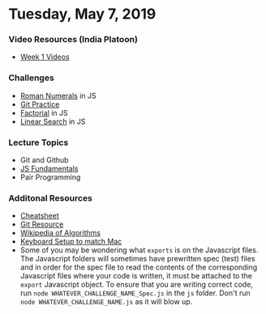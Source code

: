 Tuesday, May 7, 2019
=====================
### Video Resources (India Platoon)
- [Week 1 Videos](https://www.youtube.com/playlist?list=PLu0CiQ7bzwEQbhg6rzm8h41r4c08KNij0)

### Challenges
* [Roman Numerals](https://github.com/indiaplatoon/roman-numerals) in JS
* [Git Practice](http://learngitbranching.js.org/)
* [Factorial](https://github.com/indiaplatoon/factorial) in JS
* [Linear Search](https://github.com/indiaplatoon/linear-search) in JS

### Lecture Topics
* Git and Github
* [JS Fundamentals](https://github.com/indiaplatoon/curriculum/blob/master/week-01/lecture-materials/JSFundamentalsDay1.pdf)
* Pair Programming

### Additonal Resources
* [Cheatsheet](https://education.github.com/git-cheat-sheet-education.pdf)
* [Git Resource](https://github.com/indiaplatoon/git-resource)
* [Wikipedia of Algorithms](http://algorithm.wiki/en/app/)
* [Keyboard Setup to match Mac](https://github.com/indiaplatoon/curriculum/blob/master/week-01/lecture-materials/keyboard-setup.png)
* Some of you may be wondering what `exports` is on the Javascript files. The Javascript folders will sometimes have prewritten spec (test) files and in order for the spec file to read the contents of the corresponding Javascript files where your code is written, it must be attached to the `export` Javascript object. To ensure that you are writing correct code, run `node WHATEVER_CHALLENGE_NAME_Spec.js` in the `js` folder. Don't run `node WHATEVER_CHALLENGE_NAME.js` as it will blow up.
